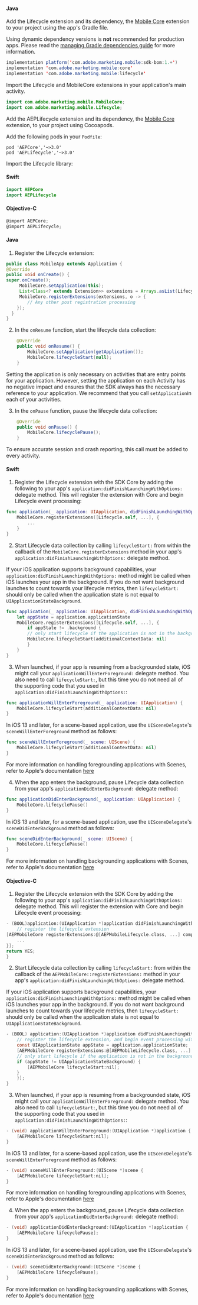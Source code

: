<Variant platform="android" task="add" repeat="6"/>

#### Java

Add the Lifecycle extension and its dependency, the [Mobile Core](../index.md) extension to your project using the app's Gradle file.

<InlineNestedAlert variant="warning" header="false" iconPosition="left">

Using dynamic dependency versions is **not** recommended for production apps. Please read the [managing Gradle dependencies guide](../../manage-gradle-dependencies.md) for more information.

</InlineNestedAlert>

```java
implementation platform('com.adobe.marketing.mobile:sdk-bom:1.+')
implementation 'com.adobe.marketing.mobile:core'
implementation 'com.adobe.marketing.mobile:lifecycle'
```

Import the Lifecycle and MobileCore extensions in your application's main activity.

```java
import com.adobe.marketing.mobile.MobileCore;
import com.adobe.marketing.mobile.Lifecycle;
```

<Variant platform="ios" task="add" repeat="8"/>

Add the AEPLifecycle extension and its dependency, the [Mobile Core](../index.md) extension, to your project using Cocoapods.

Add the following pods in your `Podfile`:

```pod
pod 'AEPCore','~>3.0'
pod 'AEPLifecycle','~>3.0'
```

Import the Lifecycle library:

#### Swift

```swift
import AEPCore
import AEPLifecycle
```

#### Objective-C

```objectivec
@import AEPCore;
@import AEPLifecycle;
```

<!--- <Variant platform="react-native" task="add" repeat="3"/>

#### JavaScript

Import the Lifecycle extension

```jsx
import {ACPLifecycle} from '@adobe/react-native-acpcore';
```

<Variant platform="flutter" task="add" repeat="3"/>

#### Dart

Import the Lifecycle extension

```dart
import 'package:flutter_acpcore/flutter_acplifecycle.dart';
``` --->

<Variant platform="android" task="register" repeat="9"/>

#### Java

1. Register the Lifecycle extension:

```java
public class MobileApp extends Application {
@Override
public void onCreate() {
super.onCreate();
     MobileCore.setApplication(this);
     List<Class<? extends Extension>> extensions = Arrays.asList(Lifecycle.EXTENSION, ...);
     MobileCore.registerExtensions(extensions, o -> {
        // Any other post registration processing
    });
  }
}

```

2. In the `onResume` function, start the lifecycle data collection:

```java
    @Override  
    public void onResume() {  
        MobileCore.setApplication(getApplication());
        MobileCore.lifecycleStart(null);
    }
```

Setting the application is only necessary on activities that are entry points for your application. However, setting the application on each Activity has no negative impact and ensures that the SDK always has the necessary reference to your application. We recommend that you call `setApplication`in each of your activities.

3. In the `onPause` function, pause the lifecycle data collection:

```java
    @Override
    public void onPause() {
        MobileCore.lifecyclePause();
    }
```

To ensure accurate session and crash reporting, this call must be added to every activity.

<Variant platform="ios" task="register" repeat="32"/>

#### Swift

1. Register the Lifecycle extension with the SDK Core by adding the following to your app's `application:didFinishLaunchingWithOptions:` delegate method. This will register the extension with Core and begin Lifecycle event processing:

```swift
func application(_ application: UIApplication, didFinishLaunchingWithOptions launchOptions: [UIApplication.LaunchOptionsKey: Any]?) -> Bool {
    MobileCore.registerExtensions([Lifecycle.self, ...], {
        ...
    }
}
```

2. Start Lifecycle data collection by calling `lifecycleStart:` from within the callback of the `MobileCore.registerExtensions` method in your app's `application:didFinishLaunchingWithOptions:` delegate method.

If your iOS application supports background capabilities, your `application:didFinishLaunchingWithOptions:` method might be called when iOS launches your app in the background. If you do not want background launches to count towards your lifecycle metrics, then `lifecycleStart:` should only be called when the application state is not equal to `UIApplicationStateBackground`.

```swift
func application(_ application: UIApplication, didFinishLaunchingWithOptions launchOptions: [UIApplicationLaunchOptionsKey: Any]?) -> Bool {
    let appState = application.applicationState            
    MobileCore.registerExtensions([Lifecycle.self, ...], {
        if appState != .background {
        // only start lifecycle if the application is not in the background
        MobileCore.lifecycleStart(additionalContextData: nil)
        }
    }
}
```

3. When launched, if your app is resuming from a backgrounded state, iOS might call your `applicationWillEnterForeground:` delegate method. You also need to call `lifecycleStart:`, but this time you do not need all of the supporting code that you used in `application:didFinishLaunchingWithOptions:`:

```swift
func applicationWillEnterForeground(_ application: UIApplication) {    
    MobileCore.lifecycleStart(additionalContextData: nil)
}
```

In iOS 13 and later, for a scene-based application, use the `UISceneDelegate`'s `sceneWillEnterForeground` method as follows:

```swift
func sceneWillEnterForeground(_ scene: UIScene) {
    MobileCore.lifecycleStart(additionalContextData: nil)
}
```

For more information on handling foregrounding applications with Scenes, refer to Apple's documentation [here](https://developer.apple.com/documentation/uikit/app_and_environment/scenes/preparing_your_ui_to_run_in_the_foreground)

4. When the app enters the background, pause Lifecycle data collection from your app's `applicationDidEnterBackground:` delegate method:

```swift
func applicationDidEnterBackground(_ application: UIApplication) {    
    MobileCore.lifecyclePause()
}
```

In iOS 13 and later, for a scene-based application, use the `UISceneDelegate`'s `sceneDidEnterBackground` method as follows:

```swift
func sceneDidEnterBackground(_ scene: UIScene) {
    MobileCore.lifecyclePause()
}
```

For more information on handling backgrounding applications with Scenes, refer to Apple's documentation [here](https://developer.apple.com/documentation/uikit/app_and_environment/scenes/preparing_your_ui_to_run_in_the_background)

#### Objective-C

1. Register the Lifecycle extension with the SDK Core by adding the following to your app's `application:didFinishLaunchingWithOptions:` delegate method. This will register the extension with Core and begin Lifecycle event processing:

```objectivec
- (BOOL)application:(UIApplication *)application didFinishLaunchingWithOptions:(NSDictionary *)launchOptions {
    // register the lifecycle extension
[AEPMobileCore registerExtensions:@[AEPMobileLifecycle.class, ...] completion:^{
    ...
}];
return YES;
}
```

2. Start Lifecycle data collection by calling `lifecycleStart:` from within the callback of the `AEPMobileCore::registerExtensions:` method in your app's `application:didFinishLaunchingWithOptions:` delegate method.

If your iOS application supports background capabilities, your `application:didFinishLaunchingWithOptions:` method might be called when iOS launches your app in the background. If you do not want background launches to count towards your lifecycle metrics, then `lifecycleStart:` should only be called when the application state is not equal to `UIApplicationStateBackground`.

```objectivec
- (BOOL) application:(UIApplication *)application didFinishLaunchingWithOptions:(NSDictionary *)launchOptions {
    // register the lifecycle extension, and begin event processing with Core
    const UIApplicationState appState = application.applicationState;
    [AEPMobileCore registerExtensions:@[AEPMobileLifecycle.class, ...] completion:^{
    // only start lifecycle if the application is not in the background
    if (appState != UIApplicationStateBackground) {
        [AEPMobileCore lifecycleStart:nil];
    }
    }];
}
```

3. When launched, if your app is resuming from a backgrounded state, iOS might call your `applicationWillEnterForeground:` delegate method. You also need to call `lifecycleStart:`, but this time you do not need all of the supporting code that you used in `application:didFinishLaunchingWithOptions:`:

```objectivec
- (void) applicationWillEnterForeground:(UIApplication *)application {
    [AEPMobileCore lifecycleStart:nil];
}
```

In iOS 13 and later, for a scene-based application, use the `UISceneDelegate`'s `sceneWillEnterForeground` method as follows:

```objectivec
- (void) sceneWillEnterForeground:(UIScene *)scene {
    [AEPMobileCore lifecycleStart:nil];
}
```

For more information on handling foregrounding applications with Scenes, refer to Apple's documentation [here](https://developer.apple.com/documentation/uikit/app_and_environment/scenes/preparing_your_ui_to_run_in_the_foreground)

4. When the app enters the background, pause Lifecycle data collection from your app's `applicationDidEnterBackground:` delegate method:

```objectivec
- (void) applicationDidEnterBackground:(UIApplication *)application {
    [AEPMobileCore lifecyclePause];
}
```

In iOS 13 and later, for a scene-based application, use the `UISceneDelegate`'s `sceneDidEnterBackground` method as follows:

```objectivec
- (void) sceneDidEnterBackground:(UIScene *)scene {
    [AEPMobileCore lifecyclePause];
}
```

For more information on handling backgrounding applications with Scenes, refer to Apple's documentation [here](https://developer.apple.com/documentation/uikit/app_and_environment/scenes/preparing_your_ui_to_run_in_the_background)

<!--- <Variant platform="react-native" task="register" repeat="2"/>

**Registering the extension with Core**

When using React Native, registering Lifecycle with Mobile Core should be done in native code which is shown under the Android and iOS (ACP 2.x) tabs. --->